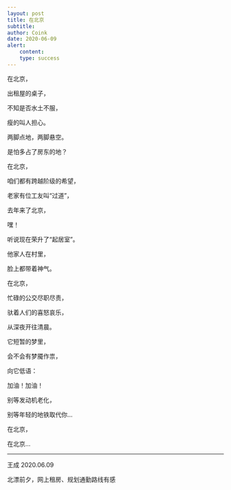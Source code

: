 ```yaml
---
layout: post
title: 在北京
subtitle: 
author: Coink
date: 2020-06-09
alert: 
    content: 
    type: success
---
```


在北京，

出租屋的桌子，

不知是否水土不服，

瘦的叫人担心。

两脚点地，两脚悬空。

是怕多占了房东的地？







在北京，

咱们都有跨越阶级的希望，

老家有位工友叫“过道”，

去年来了北京，

嘿！

听说现在荣升了“起居室”。

他家人在村里，

脸上都带着神气。








在北京，

忙碌的公交尽职尽责，

驮着人们的喜怒哀乐，

从深夜开往清晨。

它短暂的梦里，

会不会有梦魇作祟，

向它低语：

加油！加油！

别等发动机老化，

别等年轻的地铁取代你...







在北京，

在北京...

------

王成 2020.06.09

北漂前夕，网上租房、规划通勤路线有感